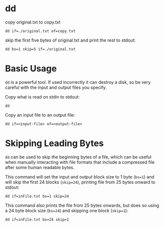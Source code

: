 # dd

copy original.txt to copy.txt

    dd if=./original.txt of=copy.txt


skip the first five bytes of original.txt and print the rest to stdout:

    dd bs=1 skip=5 if=./original.txt



# Basic Usage

`dd` is a powerful tool. If used incorrectly it can destroy a disk, so be very
careful with the input and output files you specify.

Copy what is read on stdin to stdout:

    dd


Copy an input file to an output file:

    dd if=<input-file> of=<output-file>



# Skipping Leading Bytes

`dd` can be used to skip the beginning bytes of a file, which can be useful
when manually interacting with file formats that include a compressed file
after some human readable bytes.

This command will set the input and output block size to 1 byte (`bs=1`) and
will skip the first 24 blocks (`skip=24`), printing file from 25 bytes onward
to stdout:

    dd if=inFile.txt bs=1 skip=24


This command also prints the file from 25 bytes onwards, but does so using a 24
byte block size (`bs=24`) and skipping one block (`skip=1`):

    dd if=inFile.txt bs=24 skip=1


